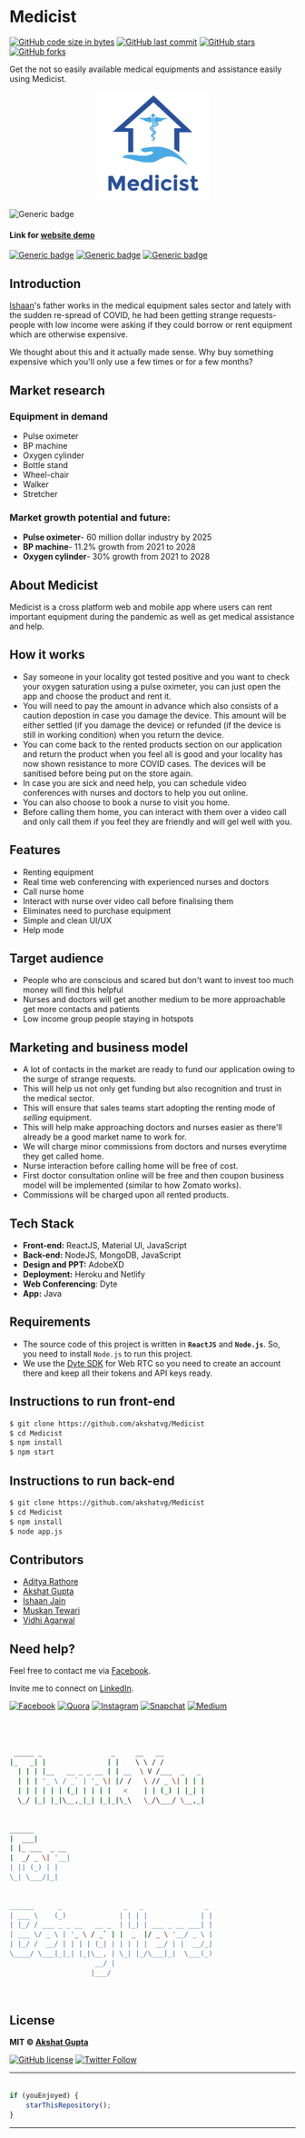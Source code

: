 # Medicist

[![GitHub code size in bytes](https://img.shields.io/github/languages/code-size/akshatvg/Medicist?logo=github&style=social)](https://github.com/akshatvg/) [![GitHub last commit](https://img.shields.io/github/last-commit/akshatvg/Medicist?style=social&logo=git)](https://github.com/akshatvg/) [![GitHub stars](https://img.shields.io/github/stars/akshatvg/Medicist?style=social)](https://github.com/akshatvg/Medicist/stargazers) [![GitHub forks](https://img.shields.io/github/forks/akshatvg/Medicist?style=social&logo=git)](https://github.com/akshatvg/Medicist/network)

Get the not so easily available medical equipments and assistance easily using Medicist.

<p align="center">
<a href="#!">
<img src="https://github.com/akshatvg/Medicist/blob/master/public/logo.png?raw=true" width="200px" alt="Medicist Logo"/>
</a>
</p>

![Generic badge](https://img.shields.io/badge/Medicist-Medical_Assistance-orange) 

#### Link for [website demo](https://medicist.akshatvg.com) 
[![Generic badge](https://img.shields.io/badge/view-wireframes-green)](https://jamboard.google.com/d/1sQ-84_j1YhIETZhkrtnWkoE3oQjv9rARNVns6z3dDX8/edit?usp=sharing) [![Generic badge](https://img.shields.io/badge/view-designs-blue)](https://jamboard.google.com/d/1sQ-84_j1YhIETZhkrtnWkoE3oQjv9rARNVns6z3dDX8/edit?usp=sharing) [![Generic badge](https://img.shields.io/badge/view-video_demo-purple)](#!)


## Introduction
[Ishaan](https://github.com/ishaan14112000)'s father works in the medical equipment sales sector and lately with the sudden re-spread of COVID, he had been getting strange requests- people with low income were asking if they could borrow or rent equipment which are otherwise expensive.

We thought about this and it actually made sense. Why buy something expensive which you'll only use a few times or for a few months?

## Market research
### Equipment in demand
- Pulse oximeter
- BP machine
- Oxygen cylinder
- Bottle stand
- Wheel-chair
- Walker
- Stretcher

### Market growth potential and future:
- **Pulse oximeter**- 60 million dollar industry by 2025
- **BP machine**- 11.2% growth from 2021 to 2028
- **Oxygen cylinder**- 30% growth from 2021 to 2028


## About Medicist
Medicist is a cross platform web and mobile app where users can rent important equipment during the pandemic as well as get medical assistance and help.


## How it works
- Say someone in your locality got tested positive and you want to check your oxygen saturation using a pulse oximeter, you can just open the app and choose the product and rent it. 
- You will need to pay the amount in advance which also consists of a caution depostion in case you damage the device. This amount will be either settled (if you damage the device) or refunded (if the device is still in working condition) when you return the device.
- You can come back to the rented products section on our application and return the product when you feel all is good and your locality has now shown resistance to more COVID cases. The devices will be sanitised before being put on the store again.
- In case you are sick and need help, you can schedule video conferences with nurses and doctors to help you out online.
- You can also choose to book a nurse to visit you home.
- Before calling them home, you can interact with them over a video call and only call them if you feel they are friendly and will gel well with you.


## Features
- Renting equipment
- Real time web conferencing with experienced nurses and doctors
- Call nurse home
- Interact with nurse over video call before finalising them
- Eliminates need to purchase equipment
- Simple and clean UI/UX
- Help mode


## Target audience
- People who are conscious and scared but don't want to invest too much money will find this helpful
- Nurses and doctors will get another medium to be more approachable get more contacts and patients
- Low income group people staying in hotspots


## Marketing and business model
- A lot of contacts in the market are ready to fund our application owing to the surge of strange requests. 
- This will help us not only get funding but also recognition and trust in the medical sector.
- This will ensure that sales teams start adopting the renting mode of *selling* equipment.
- This will help make approaching doctors and nurses easier as there'll already be a good market name to work for.
- We will charge minor commissions from doctors and nurses everytime they get called home.
- Nurse interaction before calling home will be free of cost.
- First doctor consultation online will be free and then coupon business model will be implemented (similar to how Zomato works).
- Commissions will be charged upon all rented products.


## Tech Stack
- **Front-end:** ReactJS, Material UI, JavaScript
- **Back-end:** NodeJS, MongoDB, JavaScript
- **Design and PPT:** AdobeXD
- **Deployment:** Heroku and Netlify
- **Web Conferencing**: Dyte
- **App:** Java


## Requirements
- The source code of this project is written in **`ReactJS`** and **`Node.js`**. So, you need to install `Node.js` to run this project.
- We use the [Dyte SDK](https://dyte.in/) for Web RTC so you need to create an account there and keep all their tokens and API keys ready.


## Instructions to run front-end
```bash
$ git clone https://github.com/akshatvg/Medicist
$ cd Medicist
$ npm install
$ npm start
```


## Instructions to run back-end
```bash
$ git clone https://github.com/akshatvg/Medicist
$ cd Medicist
$ npm install
$ node app.js
```

## Contributors
- [Aditya Rathore](https://github.com/Adictya)
- [Akshat Gupta](https://github.com/akshatvg)
- [Ishaan Jain](https://github.com/ishaan14112000)
- [Muskan Tewari](https://github.com/muskantewari)
- [Vidhi Agarwal](https://github.com/vidhi-agarwal)


## Need help?


Feel free to contact me via [Facebook](https://www.facebook.com/akshatvg).

Invite me to connect on [LinkedIn](https://www.linkedin.com/in/akshatvg/).

[![Facebook](https://img.shields.io/badge/Facebook-add-blue.svg?logo=facebook&logoColor=white)](https://www.facebook.com/akshatvg) [![Quora](https://img.shields.io/badge/Quora-ask-red.svg?logo=quora)](https://www.quora.com/profile/Akshat-Gupta-279) [![Instagram](https://img.shields.io/badge/Instagram-follow-purple.svg?logo=instagram&logoColor=white)](https://www.instagram.com/akshatvg/) [![Snapchat](https://img.shields.io/badge/Snapchat-add-yellow.svg?logo=snapchat&logoColor=white)](https://www.snapchat.com/add/akshatvg) [![Medium](https://img.shields.io/badge/Medium-follow-black.svg?logo=medium&logoColor=white)](https://medium.com/@akshatvg)


```bash



 _____ _                 _     __   __            
|_   _| |               | |    \ \ / /            
  | | | |__   __ _ _ __ | | __  \ V /___  _   _   
  | | | '_ \ / _` | '_ \| |/ /   \ // _ \| | | |  
  | | | | | | (_| | | | |   <    | | (_) | |_| |  
  \_/ |_| |_|\__,_|_| |_|_|\_\   \_/\___/ \__,_|  
                                                  
                                                  
______                                            
|  ___|                                           
| |_ ___  _ __                                    
|  _/ _ \| '__|                                   
| || (_) | |                                      
\_| \___/|_|                                      
                                                  
                                                  
______      _               _   _               _ 
| ___ \    (_)             | | | |             | |
| |_/ / ___ _ _ __   __ _  | |_| | ___ _ __ ___| |
| ___ \/ _ \ | '_ \ / _` | |  _  |/ _ \ '__/ _ \ |
| |_/ /  __/ | | | | (_| | | | | |  __/ | |  __/_|
\____/ \___|_|_| |_|\__, | \_| |_/\___|_|  \___(_)
                     __/ |                        
                    |___/                         

 


```

## License

**MIT &copy; [Akshat Gupta](https://github.com/akshatvg/Medicist/blob/master/LICENSE)**

[![GitHub license](https://img.shields.io/github/license/akshatvg/Medicist?style=social&logo=github)](https://github.com/akshatvg/Medicist/blob/master/LICENSE) [![Twitter Follow](https://img.shields.io/twitter/follow/akshatvg?style=social)](https://twitter.com/akshatvg)

---------

```javascript

if (youEnjoyed) {
    starThisRepository();
}

```

-----------

